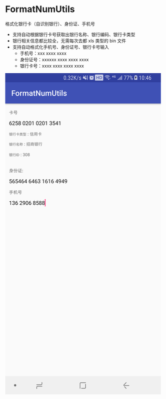 # FormatNumUtils
格式化银行卡（自识别银行）、身份证、手机号

- 支持自动根据银行卡号获取出银行名称、银行编码、银行卡类型
- 银行相关信息都比较全，无需每次去都 xls 类型的 bin 文件
- 支持自动格式化手机号、身份证号、银行卡号输入
  - 手机号：xxx xxxx xxxx
  - 身份证号：xxxxxx xxxx xxxx xxxx
  - 银行卡号：xxxx xxxx xxxx xxxx

![演示](https://github.com/ZcrPro/FormatNumUtils/blob/master/QQ20171228-0.png)
